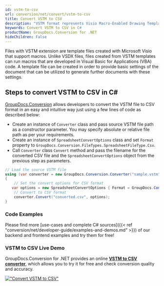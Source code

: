 ```yaml
---
id: vstm-to-csv
url: conversion/net/convert/vstm-to-csv
title: Convert VSTM to CSV
description: "VSTM format represents Visio Macro-Enabled Drawing Template with .vstm extension. Learn how to convert VSTM to CSV file programmatically in C# language using GroupDocs.Conversion for .NET library."
keywords: Convert VSTM to CSV in C#
productName: GroupDocs.Conversion for .NET
hideChildren: False
---
```


Files with VSTM extension are template files created with Microsoft Visio that support macros. Unlike VSDX files, files created from VSTM templates can run macros that are developed in Visual Basic for Applications (VBA) code. A template file can be created in order to provide basic settings of the document that can be utilized to generate further documents with these settings.

## Steps to convert VSTM to CSV in C#

[GroupDocs.Conversion](https://products.groupdocs.com/conversion/net) allows developers to convert the VSTM file to CSV format in an easy and intuitive way just using a few lines of code as described below:

* Create an instance of `Converter` class and pass source VSTM file path as a constructor parameter. You may specify absolute or relative file path as per your requirements. 
* Create an instance of `SpreadsheetConvertOptions` class and set `Format` property to `GroupDocs.Conversion.FileTypes.SpreadsheetFileType.Csv`.
* Call `Converter` class `Convert` method and pass the filename for the converted CSV file and the `SpreadsheetConvertOptions` object from the previous step as parameters.

```csharp
// Load the source VSTM file
using (var converter = new GroupDocs.Conversion.Converter("sample.vstm"))
{
    // Set the convert options for CSV format
   var options = new SpreadsheetConvertOptions { Format = GroupDocs.Conversion.FileTypes.SpreadsheetFileType.Csv };
    // Convert to CSV format
    converter.Convert("converted.csv", options);
}
```

### Code Examples

Please find more [use-cases and complete C# sources]({{< ref "conversion/net/developer-guide/examples-and-demos.md" >}}) of our backend and frontend examples and try them for free!

### VSTM to CSV Live Demo

GroupDocs.Conversion for .NET provides an online [**VSTM to CSV converter**](https://products.groupdocs.app/conversion/vstm-to-csv), which allows you to try it for free and check conversion quality and accuracy.

[!["Convert VSTM to CSV"](conversion/net/images/convert-to-csv/convert-vstm-to-csv.png)](https://products.groupdocs.app/conversion/vstm-to-csv)